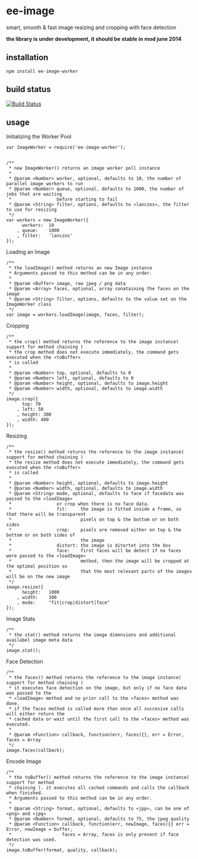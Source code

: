 # ee-image

smart, smooth & fast image resizing and cropping with face detection

**the library is under development, it should be stable in mod june 2014**

## installation

	npm install ee-image-worker


## build status

[![Build Status](https://travis-ci.org/eventEmitter/ee-image-worker.png?branch=master)](https://travis-ci.org/eventEmitter/ee-image-worker)


## usage

Initializing the Worker Pool


	var ImageWorker = require('ee-image-worker');


	/**
	 * new ImageWorker() returns an image worker poll instance
	 *
	 * @param <Number> worker, optional, defaults to 10, the number of parallel image workers to run
	 * @param <Number> queue, optional, defaults to 1000, the number of jobs that are waiting 
	 * 				   before starting to fail
	 * @param <String> filter, options, defaults to «lanczos», the filter to use for resizing
	 */
	var workers = new ImageWorker({
		  workers: 	10
		, queue: 	1000
		, filter: 	'lanczos'
	});



Loading an Image

	/**
	 * the loadImage() method returns an new Image instance
	 * Arguments passed to this method can be in any order.
	 *
	 * @param <Buffer> image, raw jpeg / png data
	 * @param <Array> faces, optional, array conataining the faces on the image
	 * @param <String> filter, options, defaults to the value set on the ImageWorker class
	 */
	var image = workers.loadImage(image, faces, filter);


Cropping

	/**
	 * the crop() method returns the reference to the image instance( support for method chaining )
	 * the crop method does not execute immediately, the command gets executed when the «toBuffer»
	 * is called
	 *
	 * @param <Number> top, optional, defaults to 0
	 * @param <Number> left, optional, defaults to 0
	 * @param <Number> height, optional, defaults to image.height
	 * @param <Number> width, optional, defaults to image.width
	 */
	image.crop({
		  top: 70
		, left: 50
		, height: 300
		, width: 400
	});


Resizing

	/**
	 * the resize() method returns the reference to the image instance( support for method chaining )
	 * the resize method does not execute immediately, the command gets executed when the «toBuffer»
	 * is called
	 *
	 * @param <Number> height, optional, defaults to image.height
	 * @param <Number> width, optional, defaults to image.width
	 * @param <String> mode, optional, defaults to face if facedata was passed to the «loadImage»
	 * 				   or crop when there is no face data. 
	 * 				   fit: 	the image is fitted inside a frame, so that there will be transparent 
	 * 							pixels on top & the bottom or on both sides
	 * 				   crop: 	pixels are removed either on top & the bottom or on both sides of 
	 * 							the image
	 * 				   distort: the image is ditortet into the box
	 * 				   face: 	first faces will be detect if no faces were passed to the «loadImage»
	 * 							method, then the image will be cropped at the optimal position so 
	 * 							that the most relevant parts of the images will be on the new image 
	 */
	image.resize({
		  height: 	1000
		, width: 	300
		, mode: 	"fit|crop|distort|face"
	});


Image Stats

	/**
	 * the stat() method returns the image dimensions and additional availabel image meta data
	 */
	image.stat();


Face Detection

	/**
	 * the faces() method returns the reference to the image instance( support for method chaining )
	 * it executes face detection on the image, but only if no face data was passed to the 
	 * «loadImage» method and no prior call to the «faces» method was done.
	 * if the faces method is called more than once all succesive calls will either return the 
	 * cached data or wait until the first call to the «faces» method was executed.
	 *
	 * @param <Function> callback, function(err, faces){}, err = Error, faces = Array
	 */
	image.faces(callback);


Encode Image

	/**
	 * the toBuffer() method returns the reference to the image instance( support for method 
	 * chaining ). it executes all cached commands and calls the callback when finished.
	 * Arguments passed to this method can be in any order.
	 *
	 * @param <String> format, optional, defaults to «jpp», can be one of «png» and «jpg» 
	 * @param <Number> format, optional, defaults to 75, the jpeg quality
	 * @param <Function> callback, function(err, newImage, faces){} err = Error, newImage = buffer, 
	 * 				     faces = Array, faces is only present if face detection was used.
	 */
	image.toBuffer(format, quality, callback);